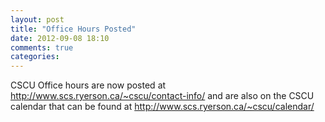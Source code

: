 ```yaml
---
layout: post
title: "Office Hours Posted"
date: 2012-09-08 18:10
comments: true
categories: 
---
```


CSCU Office hours are now posted at http://www.scs.ryerson.ca/~cscu/contact-info/ and are also on the CSCU calendar that can be found at http://www.scs.ryerson.ca/~cscu/calendar/ 
